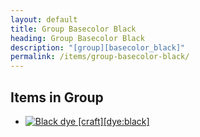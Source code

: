 ```yaml
---
layout: default
title: Group Basecolor Black
heading: Group Basecolor Black
description: "[group][basecolor_black]"
permalink: /items/group-basecolor-black/
---
```



## Items in Group

<ul class="list-items">
    <li><a href="{{site.baseurl}}/items/dye-black/"><img src="{{site.baseurl}}/assets/img/items/textures/dye_black.png" data-toggle="tooltip" title="Black dye [craft][dye:black]"></a></li>
</ul>

